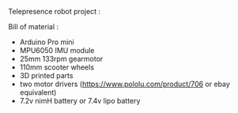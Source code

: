 Telepresence robot project :

Bill of material :
- Arduino Pro mini
- MPU6050 IMU module
- 25mm 133rpm gearmotor
- 110mm scooter wheels
- 3D printed parts
- two motor drivers (https://www.pololu.com/product/706 or ebay equivalent)
- 7.2v nimH battery or 7.4v lipo battery
